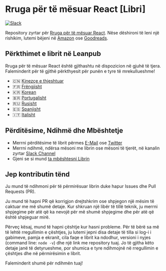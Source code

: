 # Rruga p&euml;r t&euml; m&euml;suar React [Libri]

[![Slack](https://slack-the-road-to-learn-react.wieruch.com/badge.svg)](https://slack-the-road-to-learn-react.wieruch.com/)

Repository zyrtar p&euml;r [Rruga p&euml;r t&euml; m&euml;suar React](https://www.robinwieruch.de/the-road-to-learn-react/). N&euml;se d&euml;shironi t&euml; leni nj&euml; rishikim, lutemi b&euml;jeni n&euml; [Amazon](https://www.amazon.com/dp/B077HJFCQX?tag=21moves-20) ose [Goodreads](https://www.goodreads.com/book/show/37503118-the-road-to-learn-react).

## P&euml;rkthimet e librit n&euml; Leanpub

Rruga p&euml;r t&euml; m&euml;suar React &euml;sht&euml; gjithashtu n&euml; dispozicion n&euml; gjuh&euml; t&euml; tjera. Faleminderit p&euml;r t&euml; gjith&euml; p&euml;rkthyesit p&euml;r pun&euml;n e tyre t&euml; mrekullueshme!

- 🇨🇳 [Kinez&ccedil;e e thjeshtuar](https://leanpub.com/the-road-to-learn-react-chinese)
- 🇫🇷 [Fr&euml;ngjisht](https://leanpub.com/the-road-to-learn-react-french)
- 🇰🇷 [Korean](https://leanpub.com/the-road-to-learn-react-korean)
- 🇧🇷 [Portugalisht](https://leanpub.com/the-road-to-learn-react-portuguese)
- 🇷🇺 [Rusisht](https://leanpub.com/the-road-to-learn-react-russian)
- 🇪🇸 [Spanjisht](https://leanpub.com/the-road-to-learn-react-spanish)
- 🇮🇹 [Italisht](https://leanpub.com/the-road-to-learn-react-italian)

## P&euml;rdit&euml;sime, Ndihm&euml; dhe Mb&euml;shtetje

- Merrni p&euml;rdit&euml;sime t&euml; librit p&euml;rmes [E-Mail](https://www.getrevue.co/profile/rwieruch) ose [Twitter](https://twitter.com/rwieruch) 
- Merrni ndihm&euml;, nd&euml;rsa m&euml;soni me librin ose m&euml;soni t&euml; tjer&euml;t, n&euml; kanalin zyrtar [Slack Channel](https://slack-the-road-to-learn-react.wieruch.com/) 
- Gjeni se si mund [ta mb&euml;shtesni Librin](https://www.robinwieruch.de/about/) 

## Jep kontributin t&euml;nd

Ju mund t&euml; ndihmoni p&euml;r t&euml; p&euml;rmir&euml;suar librin duke hapur Issues dhe Pull Requests (PR).

Ju mund t&euml; hapni PR q&euml; korrigjon drejtshkrim ose shpjegon nj&euml; m&euml;sim t&euml; caktuar me m&euml; shum&euml; detaje. Kur shkruan nj&euml; lib&euml;r t&euml; till&euml; teknik, ju merrni shpjegime p&euml;r at&euml; q&euml; ka nevoj&euml; p&euml;r m&euml; shum&euml; shpjegime dhe p&euml;r at&euml; q&euml; &euml;sht&euml; shpjeguar mir&euml;.

P&euml;rve&ccedil; k&euml;saj, mund t&euml; hapni &ccedil;&euml;shtje kur hasni probleme. P&euml;r t&euml; b&euml;r&euml; sa m&euml; t&euml; leht&euml; rregullimin e &ccedil;&euml;shtjes, ju lutemi jepni disa detaje t&euml; tilla si log-i i gabimeve, pamja e ekranit, cila faqe e librit ka ndodhur, versioni i nyjes (command line: `node -v`) dhe nj&euml; link me repository tuaj. Jo t&euml; gjitha k&euml;to detaje jan&euml; t&euml; detyrueshme, por shumica e tyre ndihmojn&euml; n&euml; rregullimin e &ccedil;&euml;shtjes dhe n&euml; p&euml;rmir&euml;simin e librit.

Faleminderit shum&euml; p&euml;r ndihm&euml;n tuaj!
